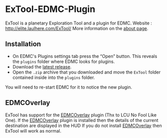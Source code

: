 # ExTool-EDMC-Plugin
ExTool is a planetary Exploration Tool and a plugin for EDMC.
Website : http://elite.laulhere.com/ExTool/
More information on the [about page](http://elite.laulhere.com/ExTool/index.php?mode=about).

## Installation

* On EDMC's Plugins settings tab press the “Open” button. This reveals the `plugins` folder where EDMC looks for plugins.
* Download the [latest release](https://github.com/ExTool/ExTool-EDMC-Plugin/releases/latest).
* Open the `.zip` archive that you downloaded and move the `ExTool` folder contained inside into the `plugins` folder.

You will need to re-start EDMC for it to notice the new plugin.

## EDMCOverlay

ExTool has support for the [EDMCOverlay](https://github.com/inorton/EDMCOverlay) plugin (Thx to LCU No Fool Like One). 
If the [EDMCOverlay](https://github.com/inorton/EDMCOverlay) plugin is installed then the details of the current destination are displayed in the HUD
If you do not install [EDMCOverlay](https://github.com/inorton/EDMCOverlay) then ExTool will work as normal.



